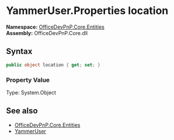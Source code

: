 # YammerUser.Properties location
  

**Namespace:** [OfficeDevPnP.Core.Entities](OfficeDevPnP.Core.Entities.md)  
**Assembly:** OfficeDevPnP.Core.dll  
## Syntax
```C#
public object location { get; set; }
```

### Property Value
Type: System.Object  

## See also
- [OfficeDevPnP.Core.Entities](OfficeDevPnP.Core.Entities.md)
- [YammerUser](OfficeDevPnP.Core.Entities.YammerUser.md) 
